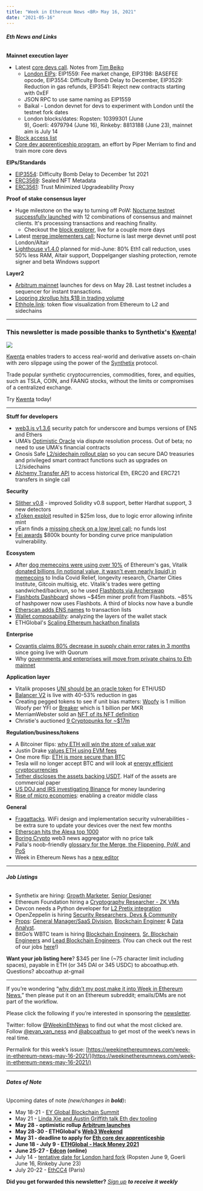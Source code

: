 ```yaml
---
title: "Week in Ethereum News <BR> May 16, 2021"
date: "2021-05-16"
---
```


###### **Eth News and Links**

**Mainnet execution layer**

- Latest [core devs call](https://youtu.be/H_T2nNrTuWQ?t=521). Notes from [Tim Beiko](https://twitter.com/TimBeiko/status/1393230961890906115)
    - [London EIPs](https://github.com/ethereum/eth1.0-specs/blob/master/network-upgrades/mainnet-upgrades/london.md#included-eips): EIP1559: Fee market change, EIP3198: BASEFEE opcode, EIP3554: Difficulty Bomb Delay to December, EIP3529: Reduction in gas refunds, EIP3541: Reject new contracts starting with 0xEF
    - JSON RPC to use same naming as EIP1559
    - Baikal - London devnet for devs to experiment with London until the testnet fork dates
    - London blocks/dates: Ropsten: 10399301 (June 9), Goerli: 4979794 (June 16), Rinkeby: 8813188 (June 23), mainnet aim is July 14
- [Block access list](https://ethresear.ch/t/block-access-list-v0-1/9505)
- [Core dev apprenticeship program](https://blog.ethereum.org/2021/05/13/core-dev-apprenticeship/), an effort by Piper Merriam to find and train more core devs

**EIPs/Standards**

- [EIP3554](https://eips.ethereum.org/EIPS/eip-3554): Difficulty Bomb Delay to December 1st 2021
- [ERC3569](https://github.com/ethereum/EIPs/blob/eca077f7f50584de85385403007a02a457ab1d60/EIPS/eip-draft_sealed_nft_metadata.md): Sealed NFT Metadata
- [ERC3561](https://github.com/ethereum/EIPs/blob/682b83ebff75baa1483abba69d18d4f959fbebad/EIPS/eip-3561.md): Trust Minimized Upgradeability Proxy

**Proof of stake consensus layer**

- Huge milestone on the way to turning off PoW: [Nocturne testnet successfully launched](https://twitter.com/protolambda/status/1392503445714767883) with 12 combinations of consensus and mainnet clients. It's processing transactions and reaching finality.
    - Checkout the [block explorer](https://nocturne.rayonism.io/), live for a couple more days
- Latest [merge implementers call](https://www.youtube.com/watch?v=uzjhLPtvTMQ&t=11s); Nocturne is last merge devnet until post London/Altair
- [Lighthouse v1.4.0](https://twitter.com/sigp_io/status/1393010946025549825) planned for mid-June: 80% Eth1 call reduction, uses 50% less RAM, Altair support, Doppelganger slashing protection, remote signer and beta Windows support

**Layer2**

- [Arbitrum mainnet](https://medium.com/offchainlabs/wen-arbitrum-634969c14713) launches for devs on May 28. Last testnet includes a sequencer for instant transactions.
- [Loopring zkrollup hits $1B in trading volume](https://twitter.com/loopringorg/status/1392676013751078913)
- [Ethhole.link](https://ethhole.link/): token flow visualization from Ethereum to L2 and sidechains

* * *

### **This newsletter is made possible thanks to Synthetix's [Kwenta](https://kwenta.io/)!**

![](https://weekinethereumnews.com/wp-content/uploads/2021/04/IMG_20210418_190328_618-1024x512.jpg)

[Kwenta](https://kwenta.io/) enables traders to access real-world and derivative assets on-chain with zero slippage using the power of the [Synthetix](https://synthetix.io/) protocol.

Trade popular synthetic cryptocurrencies, commodities, forex, and equities, such as TSLA, COIN, and FAANG stocks, without the limits or compromises of a centralized exchange.

Try [Kwenta](https://kwenta.io/) today!

* * *

**Stuff for developers**

- [web3.js v1.3.6](https://github.com/ChainSafe/web3.js/releases/tag/v1.3.6) security patch for underscore and bumps versions of ENS and Ethers
- UMA’s [Optimistic Oracle](https://medium.com/uma-project/introducing-umas-optimistic-oracle-d92ce5d1a4bc) via dispute resolution process. Out of beta; no need to use UMA's financial contracts
- Gnosis Safe [L2/sidechain rollout plan](https://blog.gnosis.pm/gnosis-safes-multichain-future-b676b5b8f431) so you can secure DAO treasuries and privileged smart contract functions such as upgrades on L2/sidechains
- [Alchemy Transfer API](https://blog.alchemy.com/blog/transaction-history) to access historical Eth, ERC20 and ERC721 transfers in single call

**Security**

- [Slither v0.8](https://github.com/crytic/slither/releases/tag/0.8.0) - improved Solidity v0.8 support, better Hardhat support, 3 new detectors
- [xToken exploit](https://medium.com/xtoken/initial-report-on-xbnta-xsnxa-exploit-d6e784387f8e) resulted in $25m loss, due to logic error allowing infinite mint
- yEarn finds a [missing check on a low level call](https://github.com/yearn/yearn-security/blob/master/disclosures/2021-05-13.md); no funds lost
- [Fei awards](https://medium.com/fei-protocol/fei-bonding-curve-bug-post-mortem-98d2c6f271e9) $800k bounty for bonding curve price manipulation vulnerability.

**Ecosystem**

- After [dog memecoins were using over 10%](https://twitter.com/FrankResearcher/status/1392040055133384705) of Ethereum's gas, Vitalik [donated billions (in notional value, it wasn't even nearly liquid) in memecoins](https://www.forbes.com/sites/ninabambysheva/2021/05/12/ethereums-co-founder-vitalik-buterin-donates-over-1-billion-to-india-covid-relief-fund-and-other-charities/?sh=7986ed726548) to India Covid Relief, longevity research, Charter Cities Institute, Gitcoin multisig, etc. Vitalik's trades were getting sandwiched/backrun, so he used [Flashbots via Archerswap](https://twitter.com/bertcmiller/status/1392572952617623553)
- [Flashbots Dashboard](https://twitter.com/bertcmiller/status/1392871268953858057) shows ~$45m miner profit from Flashbots. ~85% of hashpower now uses Flashbots. A third of blocks now have a bundle
- [Etherscan adds ENS names](https://twitter.com/etherscan/status/1392434517571375110) to transaction lists
- [Wallet composability](https://medium.com/coinmonks/1the-importance-of-composable-wallets-for-users-and-developers-accb2aadff49): analyzing the layers of the wallet stack
- ETHGlobal's [Scaling Ethereum hackathon finalists](https://twitter.com/ETHGlobal/status/1392600353628049410)

**Enterprise**

- [Covantis claims 80% decrease in supply chain error rates in 3 months](https://consensys.net/blockchain-use-cases/global-trade-and-commerce/covantis/?utm_content=166176945&utm_medium=social&utm_source=twitter&hss_channel=tw-880544504750764032) since going live with Quorum
- Why [governments and enterprises will move from private chains to Eth mainnet](https://medium.com/blockchangers/permissioned-chains-will-move-over-to-the-ethereum-main-chain-5a8bbe53a4df)

**Application layer**

- Vitalik proposes [UNI should be an oracle token](https://gov.uniswap.org/t/uni-should-become-an-oracle-token/11988) for ETH/USD
- [Balancer V2](https://medium.com/balancer-protocol/the-most-flexible-and-efficient-amm-is-live-meet-balancer-v2-2451a22779b3) is live with 40-53% reduction in gas
- Creating pegged tokens to see if unit bias matters: [Woofy](https://twitter.com/bantg/status/1392231374086676483) is 1 million Woofy per YFI or [Breaker](https://twitter.com/brianmcmichael/status/1393291342248386566) which is 1 billion per MKR
- MerriamWebster sold an [NFT of its NFT definition](https://twitter.com/opensea/status/1392152303419936769)
- Christie's auctioned [9 Cryptopunks for ~$17m](https://www.christies.com/lot/lot-larva-labs-est-2005-9-cryptopunks-2-6316969)

**Regulation/business/tokens**

- A Bitcoiner flips: [why ETH will win the store of value war](https://michaelmcguiness.com/essays/why-eth-will-win-store-of-value)
- Justin Drake [values ETH using EVM fees](https://docs.google.com/spreadsheets/d/1U9cGxGY3_t7m4MEIpjKWtRcA2zRajywaxMCZYqbF9eI/edit#gid=0)
- One more flip: [ETH is more secure than BTC](https://www.flippening.watch/)
- Tesla will no longer accept BTC and will look at [energy efficient cryptocurrencies](https://twitter.com/elonmusk/status/1392602041025843203)
- [Tether discloses the assets backing USDT](https://www.coindesk.com/tether-first-reserve-composition-report-usdt). Half of the assets are commercial paper
- [US DOJ and IRS investigating Binance](https://www.bloomberg.com/news/articles/2021-05-13/binance-probed-by-u-s-as-money-laundering-tax-sleuths-bore-in) for money laundering
- [Rise of micro economies](https://coopahtroopa.mirror.xyz/gWY6Kfebs9wHdfoZZswfiLTBVzfKiyFaIwNf2q8JpgI): enabling a creator middle class

**General**

- [Fragattacks](https://www.fragattacks.com/). WiFi design and implementation security vulnerabilities - be extra sure to update your devices over the next few months
- [Etherscan hits the Alexa top 1000](https://twitter.com/mtbitcoin/status/1392055649601605632)
- [Boring Crypto](https://boringcryptoxyz.medium.com/introducing-boringcrypto-b0850435763f) web3 news aggregator with no price talk
- Palla's noob-friendly [glossary for the Merge, the Flippening, PoW, and PoS](https://twitter.com/smpalladino/status/1391901504752300033)
- Week in Ethereum News has a [new editor](https://twitter.com/abcoathup/status/1392943290681421825)

* * *

###### **Job Listings**

- Synthetix are hiring: [Growth Marketer](https://jobs.defialliance.co/companies/synthetix/jobs/4454460-growth-marketer), [Senior Designer](https://jobs.defialliance.co/companies/synthetix/jobs/4538964-senior-designer)
- Ethereum Foundation hiring a [Cryptography Researcher - ZK VMs](https://www.iacr.org/jobs/item/2576)
- Devcon needs a Python developer for [L2 Pretix integration](https://www.notion.so/Python-Developer-for-L2-Pretix-Integration-Devcon-6244954e2bc346b7be18916cd05b34b1)
- OpenZeppelin is hiring [Security Researchers, Devs & Community](https://openzeppelin.com/jobs/)
- [Props](https://www.propsproject.com/): [General Manager/SaaS Division](https://jobs.gohire.io/props-0ds2x7xe/general-manager-saas-division-40616/), [Blockchain Engineer](https://jobs.gohire.io/props-0ds2x7xe/full-stack-blockchain-engineer-40634/) & [Data Analyst](https://jobs.gohire.io/props-0ds2x7xe/data-analyst-paid-internship-40677/).
- BitGo’s WBTC team is hiring [Blockchain Engineers](https://boards.greenhouse.io/bitgo/jobs/5191525002), [Sr. Blockchain Engineers](https://boards.greenhouse.io/bitgo/jobs/5089951002) and [Lead Blockchain Engineers](https://boards.greenhouse.io/bitgo/jobs/5197342002). (You can check out the rest of our jobs [here](https://boards.greenhouse.io/bitgo)!)

**Want your job listing here**? $345 per line (~75 character limit including spaces), payable in ETH (or 345 DAI or 345 USDC) to abcoathup.eth. Questions? abcoathup at-gmail

* * *

If you’re wondering “[why didn’t my post make it into Week in Ethereum News](https://www.evanvanness.com/post/179914035841/why-didnt-my-post-make-the-newsletter),” then please put it on an Ethereum subreddit; emails/DMs are not part of the workflow.

Please click the following if you’re interested in sponsoring the [newsletter](https://www.evanvanness.com/post/625741875743227904/evan-is-live-on-balancer).

Twitter: follow [@WeekinEthNews](https://twitter.com/WeekInEthNews) to find out what the most clicked are. Follow [@evan\_van\_ness](https://twitter.com/evan_van_ness) and [@abcoathup](https://twitter.com/abcoathup) to get most of the week’s news in real time.

Permalink for this week’s issue: [https://weekinethereumnews.com/week-in-ethereum-news-may-16-2021/](https://weekinethereumnews.com/week-in-ethereum-news-may-16-2021/)

* * *

###### **Dates of Note**

Upcoming dates of note _(new/changes in **bold**)_**:**

- May 18-21 - [EY Global Blockchain Summit](https://pub.ey.com/public/2021/2101/2101-3679331/blockchain-summit-2021/index.html)
- May 21 - [Linda Xie and Austin Griffith talk Eth dev tooling](https://twitter.com/ljxie/status/1390772688193560581)
- **May 28 - optimistic rollup [Arbitrum launches](https://medium.com/offchainlabs/wen-arbitrum-634969c14713)**
- **May 28-30 - ETHGlobal's [Web3 Weekend](https://web3.ethglobal.co/)**
- **May 31 - deadline to apply for [Eth core dev apprenticeship](https://blog.ethereum.org/2021/05/13/core-dev-apprenticeship/)**
- **June 18 - July 9 - [ETHGlobal - Hack Money 2021](https://hackmoney.ethglobal.co/)**
- **June 25-27 - [Edcon](https://www.edcon.io/) (online)**
- July 14 - [tentative date for London hard fork](https://docs.google.com/spreadsheets/d/1Y3yyTqeqRO1O2UFVkNkHK_V5oRulZd6y-JJbSnKYrb4/edit#gid=0) (Ropsten June 9, Goerli June 16, Rinkeby June 23)
- July 20-22 - [EthCC4](https://ethcc.io/) (Paris)

**Did you get forwarded this newsletter?** _[Sign up](https://weekinethereum.substack.com/subscribe#about) **to receive it weekly**_
